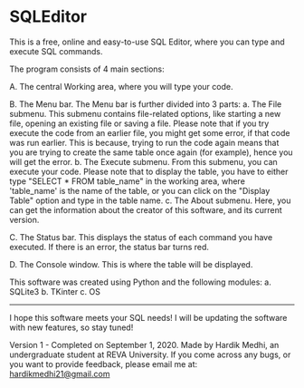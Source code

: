 # SQLEditor
This is a free, online and easy-to-use SQL Editor, where you can type and execute SQL commands.

The program consists of 4 main sections:

  A. The central Working area, where you will type your code. 
  
  B. The Menu bar. The Menu bar is further divided into 3 parts:
     a. The File submenu. This submenu contains file-related options, like starting a new file, opening an existing file or saving a file. Please note that if you try 
        execute the code from an earlier file, you might get some error, if that code was run earlier. This is because, trying to run the code again means that you are
        trying to create the same table once again (for example), hence you will get the error.
     b. The Execute submenu. From this submenu, you can execute your code. Please note that to display the table, you have to either type "SELECT * FROM table_name" in
        the working area, where 'table_name' is the name of the table, or you can click on the "Display Table" option and type in the table name.
     c. The About submenu. Here, you can get the information about the creator of this software, and its current version.
     
  C. The Status bar. This displays the status of each command you have executed. If there is an error, the status bar turns red.
  
  D. The Console window. This is where the table will be displayed.
  
This software was created using Python and the following modules:
   a. SQLite3 
   b. TKinter
   c. OS

-------------------------------------------------------------------------------------------------------------------------------------------------------------------------
I hope this software meets your SQL needs! I will be updating the software with new features, so stay tuned!

Version 1 - Completed on September 1, 2020.
Made by Hardik Medhi, an undergraduate student at REVA University.
If you come across any bugs, or you want to provide feedback, please email me at: hardikmedhi21@gmail.com
